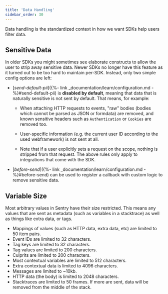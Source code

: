 ```yaml
---
title: 'Data Handling'
sidebar_order: 30
---
```


Data handling is the standardized context in how we want SDKs help users filter data.

## Sensitive Data

In older SDKs you might sometimes see elaborate constructs to allow the user to strip away sensitive data. Newer SDKs no longer have this feature as it turned out to be too hard to maintain per-SDK. Instead, only two simple config options are left:

- [_send-default-pii_]({%- link _documentation/learn/configuration.md -%}#send-default-pii) is **disabled by default**, meaning that data that is naturally sensitive is not sent by default. That means, for example:

  - When attaching HTTP requests to events, "raw" bodies (bodies which cannot be parsed as JSON or formdata) are removed, and known sensitive headers such as `Authentication` or `Cookies` are removed too.

  - User-specific information (e.g. the current user ID according to the used webframework) is not sent at all.

  - Note that if a user explicitly sets a request on the scope, nothing is stripped from that request. The above rules only apply to integrations that come with the SDK.

- [_before-send_]({%- link _documentation/learn/configuration.md -%}#before-send) can be used to register a callback with custom logic to remove sensitive data.

## Variable Size

Most arbitrary values in Sentry have their size restricted. This means any values that are sent as metadata (such as variables in a stacktrace) as well as things like extra data, or tags.

-   Mappings of values (such as HTTP data, extra data, etc) are limited to 50 item pairs.
-   Event IDs are limited to 32 characters.
-   Tag keys are limited to 32 characters.
-   Tag values are limited to 200 characters.
-   Culprits are limited to 200 characters.
-   Most contextual variables are limited to 512 characters.
-   Extra contextual data is limited to 4096 characters.
-   Messages are limited to ~10kb.
-   HTTP data (the body) is limited to 2048 characters.
-   Stacktraces are limited to 50 frames. If more are sent, data will be removed from the middle of the stack.
